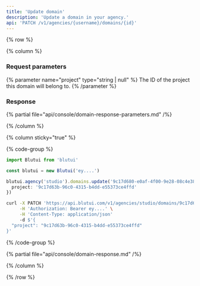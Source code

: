 ```yaml
---
title: 'Update domain'
description: 'Update a domain in your agency.'
api: 'PATCH /v1/agencies/{username}/domains/{id}'
---
```


{% row %}

{% column %}
### Request parameters

{% parameter name="project" type="string | null" %}
The ID of the project this domain will belong to.
{% /parameter %}

### Response

{% partial file="api/console/domain-response-parameters.md" /%}

{% /column %}

{% column sticky="true" %}

{% code-group %}

```ts {% process=false filename="Node.js" %}
import Blutui from 'blutui'

const blutui = new Blutui('ey....')

blutui.agency('studio').domains.update('9c17d680-e0af-4f00-9e28-08c4e38e89e0', {
  project: '9c17d63b-96c0-4315-b4dd-e55373ce4ffd'
})
```

```bash {% process=false filename="cURL" %}
curl -X PATCH 'https://api.blutui.com/v1/agencies/studio/domains/9c17d680-e0af-4f00-9e28-08c4e38e89e0' \
     -H 'Authorization: Bearer ey....' \
     -H 'Content-Type: application/json'
     -d $'{
  "project": "9c17d63b-96c0-4315-b4dd-e55373ce4ffd"
}'
```

{% /code-group %}

{% partial file="api/console/domain-response.md" /%}

{% /column %}

{% /row %}
